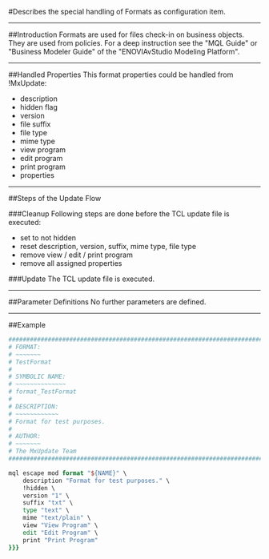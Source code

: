 #Describes the special handling of Formats as configuration item.

----
##Introduction
Formats are used for files check-in on business objects. They are used from
policies. For a deep instruction see the "MQL Guide" or "Business Modeler Guide"
of the "ENOVIAvStudio Modeling Platform".

----
##Handled Properties
This format properties could be handled from !MxUpdate:
 * description
 * hidden flag
 * version
 * file suffix
 * file type
 * mime type
 * view program
 * edit program
 * print program
 * properties

----
##Steps of the Update Flow

###Cleanup
Following steps are done before the TCL update file is executed:
 * set to not hidden
 * reset description, version, suffix, mime type, file type
 * remove view / edit / print program
 * remove all assigned properties

###Update
The TCL update file is executed.

----
##Parameter Definitions
No further parameters are defined.

----
##Example
```TCL
################################################################################
# FORMAT:
# ~~~~~~~
# TestFormat
#
# SYMBOLIC NAME:
# ~~~~~~~~~~~~~~
# format_TestFormat
#
# DESCRIPTION:
# ~~~~~~~~~~~~
# Format for test purposes.
#
# AUTHOR:
# ~~~~~~~
# The MxUpdate Team
################################################################################

mql escape mod format "${NAME}" \
    description "Format for test purposes." \
    !hidden \
    version "1" \
    suffix "txt" \
    type "text" \
    mime "text/plain" \
    view "View Program" \
    edit "Edit Program" \
    print "Print Program"
}}}
```